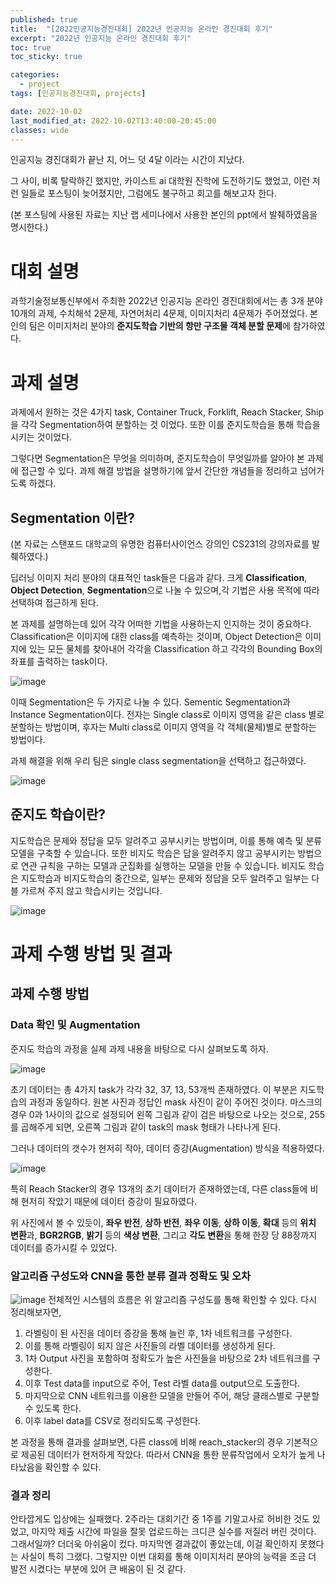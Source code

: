 ```yaml
---
published: true
title:  "[2022인공지능경진대회] 2022년 인공지능 온라인 경진대회 후기"
excerpt: "2022년 인공지능 온라인 경진대회 후기"
toc: true
toc_sticky: true

categories:
  - project
tags: [인공지능경진대회, projects]

date: 2022-10-02
last_modified_at: 2022-10-02T13:40:00-20:45:00
classes: wide
---
```


 인공지능 경진대회가 끝난 지, 어느 덧 4달 이라는 시간이 지났다.

 그 사이, 비록 탈락하긴 했지만, 카이스트 ai 대학원 진학에 도전하기도 했었고, 이런 저런 일들로 포스팅이 늦어졌지만, 그럼에도 불구하고 회고를 해보고자 한다.

(본 포스팅에 사용된 자료는 지난 랩 세미나에서 사용한 본인의 ppt에서 발췌하였음을 명시한다.)

# 대회 설명

과학기술정보통신부에서 주최한 2022년 인공지능 온라인 경진대회에서는 총 3개 분야 10개의 과제, 수치해석 2문제, 자연어처리 4문제, 이미지처리 4문제가 주어졌었다.
본인의 팀은 이미지처리 분야의 **준지도학습 기반의 항만 구조물 객체 분할 문제**에 참가하였다.

# 과제 설명

과제에서 원하는 것은 4가지 task, Container Truck, Forklift, Reach Stacker, Ship 을 각각 Segmentation하여 분할하는 것 이었다.
또한 이를 준지도학습을 통해 학습을 시키는 것이었다.

그렇다면 Segmentation은 무엇을 의미하며, 준지도학습이 무엇일까를 알아야 본 과제에 접근할 수 있다.
과제 해결 방법을 설명하기에 앞서 간단한 개념들을 정리하고 넘어가도록 하겠다.

## Segmentation 이란?

(본 자료는 스탠포드 대학교의 유명한 컴퓨터사이언스 강의인 CS231의 강의자료를 발췌하였다.)

딥러닝 이미지 처리 분야의 대표적인 task들은 다음과 같다.
크게 **Classification**, **Object Detection**, **Segmentation**으로 나눌 수 있으며,각 기법은 사용 목적에 따라 선택하여 접근하게 된다.

본 과제를 설명하는데 있어 각각 어떠한 기법을 사용하는지 인지하는 것이 중요하다.
Classification은 이미지에 대한 class를 예측하는 것이며, Object Detection은 이미지에 있는 모든 물체를 찾아내어 각각을 Classification 하고 각각의 Bounding Box의 좌표를 출력하는 task이다.

![image](https://user-images.githubusercontent.com/84653623/184535307-4af26d2c-8715-423a-afcb-66e38c8c8ae0.png)

이때 Segmentation은 두 가지로 나눌 수 있다. Sementic Segmentation과 Instance Segmentation이다.
전자는 Single class로 이미지 영역을 같은 class 별로 분할하는 방법이며, 후자는 Multi class로 이미지 영역을 각 객체(물체)별로 분할하는 방법이다.

과제 해결을 위해 우리 팀은 single class segmentation을 선택하고 접근하였다.

![image](https://user-images.githubusercontent.com/84653623/184535476-c8813eea-d392-415e-80a3-79a30ff3f984.png)

## 준지도 학습이란?
지도학습은 문제와 정답을 모두 알려주고 공부시키는 방법이며, 이를 통해 예측 및 분류 모델을 구축할 수 있습니다. 또한 비지도 학습은 답을 알려주지 않고 공부시키는 방법으로 연관 규칙을 구하는 모델과 군집화를 실행하는 모델을 만들 수 있습니다.
비지도 학습은 지도학습과 비지도학습의 중간으로, 일부는 문제와 정답을 모두 알려주고 일부는 다블 가르쳐 주지 않고 학습시키는 것입니다.

![image](https://user-images.githubusercontent.com/84653623/184535518-7fc2e293-309b-407f-8919-989c84997205.png)

# 과제 수행 방법 및 결과
## 과제 수행 방법
### Data 확인 및 Augmentation 
준지도 학습의 과정을 실제 과제 내용을 바탕으로 다시 살펴보도록 하자.

![image](https://user-images.githubusercontent.com/84653623/184535645-962b29f0-68a7-4611-8f3f-f6d5c0d26273.png)

초기 데이터는 총 4가지 task가 각각 32, 37, 13, 53개씩 존재하였다. 이 부분은 지도학습의 과정과 동일하다. 원본 사진과 정답인 mask 사진이 같이 주어진 것이다. 
마스크의 경우 0과 1사이의 값으로 설정되어 왼쪽 그림과 같이 검은 바탕으로 나오는 것으로, 255를 곱해주게 되면, 오른쪽 그림과 같이 task의 mask 형태가 나타나게 된다. 

그러나 데이터의 갯수가 현저히 작아, 데이터 증강(Augmentation) 방식을 적용하였다.

![image](https://user-images.githubusercontent.com/84653623/184580323-573f7078-a6c8-45ba-8d05-b8431b1f6a23.png)

특히 Reach Stacker의 경우 13개의 초기 데이터가 존재하였는데, 다른 class들에 비해 현저히 작았기 때문에 데이터 증강이 필요하였다. 

위 사진에서 볼 수 있듯이, **좌우 반전**, **상하 반전**, **좌우 이동**, **상하 이동**, **확대** 등의 **위치 변환**과, **BGR2RGB**, **밝기** 등의 **색상 변환**, 그리고 **각도 변환**을 통해 한장 당 88장까지 데이터를 증가시킬 수 있었다.

### 알고리즘 구성도와 CNN을 통한 분류 결과 정확도 및 오차

![image](https://user-images.githubusercontent.com/84653623/184580759-0ac9c5ce-5e5f-40da-95ae-d8c175a2902f.png)
전체적인 시스템의 흐름은 위 알고리즘 구성도를 통해 확인할 수 있다. 다시 정리해보자면,
1. 라벨링이 된 사진을 데이터 증강을 통해 늘린 후, 1차 네트워크를 구성한다.
2. 이를 통해 라벨링이 되지 않은 사진들의 라벨 데이터를 생성하게 된다.
3. 1차 Output 사진을 포함하여 정확도가 높은 사진들을 바탕으로 2차 네트워크를 구성한다.
4. 이후 Test data를 input으로 주어, Test 라벨 data를 output으로 도출한다.
5. 마지막으로 CNN 네트워크를 이용한 모델을 만들어 주어, 해당 클래스별로 구분할 수 있도록 한다.
6. 이후 label data를 CSV로 정리되도록 구성한다.

본 과정을 통해 결과를 살펴보면, 다른 class에 비해 reach_stacker의 경우 기본적으로 제공된 데이터가 현저하게 작았다.
따라서 CNN을 통한 분류작업에서 오차가 높게 나타났음을 확인할 수 있다.

### 결과 정리
안타깝게도 입상에는 실패했다. 2주라는 대회기간 중 1주를 기말고사로 허비한 것도 있었고, 마지막 제출 시간에 파일을 잘못 업로드하는 크디큰 실수를 저질러 버린 것이다.
그래서일까? 더더욱 아쉬움이 컸다. 마지막엔 결과값이 좋았는데, 이걸 확인하지 못했다는 사실이 특히 그랬다.
그렇지만 이번 대회를 통해 이미지처리 분야의 능력을 조금 더 발전 시켰다는 부분에 있어 큰 배움이 된 것 같다.